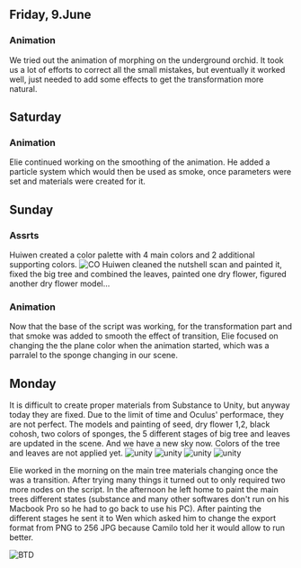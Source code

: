 ## Friday, 9.June

### Animation

We tried out the animation of morphing on the underground orchid. It took us a lot of efforts to correct all the small mistakes, but eventually it worked well, just needed to add some effects to get the transformation more natural.

## Saturday

### Animation

Elie continued working on the smoothing of the animation. He added a particle system which would then be used as smoke, once parameters were set and materials were created for it.

## Sunday

### Assrts

Huiwen created a color palette with 4 main colors and 2 additional supporting colors.
![CO](images/color1.png)
Huiwen cleaned the nutshell scan and painted it, fixed the big tree and combined the leaves, painted one dry flower, figured another dry flower model...

### Animation

Now that the base of the script was working, for the transformation part and that smoke was added to smooth the effect of transition, Elie focused on changing the the plane color when the animation started, which was a parralel to the sponge changing in our scene.

## Monday

It is difficult to create proper materials from Substance to Unity, but anyway today they are fixed. Due to the limit of time and Oculus' performace, they are not perfect. The models and painting of seed, dry flower 1,2, black cohosh, two colors of sponges, the 5 different stages of big tree and leaves are updated in the scene. And we have a new sky now. Colors of the tree and leaves are not applied yet.
![unity](images/newscene1.jpg)
![unity](images/newscene2.jpg)
![unity](images/newscene3.jpg)
![unity](images/tree.jpg)

Elie worked in the morning on the main tree materials changing once the was a transition. After trying many things it turned out to only required two more nodes on the script.
In the afternoon he left home to paint the main trees different states (substance and many other softwares don't run on his Macbook Pro so he had to go back to use his PC). After painting the different stages he sent it to Wen which asked him to change the export format from PNG to 256 JPG because Camilo told her it would allow to run better.

![BTD](images/BigTreeDead.jpeg)
